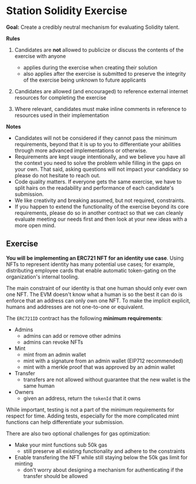 # Station Solidity Exercise

**Goal:** Create a credibly neutral mechanism for evaluating Solidity talent.

**Rules**

1. Candidates are **not** allowed to publicize or discuss the contents of the exercise with anyone

   - applies during the exercise when creating their solution
   - also applies after the exercise is submitted to preserve the integrity of the exercise being unknown to future applicants

2. Candidates are allowed (and encouraged) to reference external internet resources for completing the exercise
3. Where relevant, candidates must make inline comments in reference to resources used in their implementation

**Notes**

- Candidates will not be considered if they cannot pass the minimum requirements, beyond that it is up to you to differentiate your abilities through more advanced implementations or otherwise.
- Requirements are kept vauge intentionally, and we believe you have all the context you need to solve the problem while filling in the gaps on your own. That said, asking questions will not impact your candidacy so please do not hesitate to reach out.
- Code quality matters. If everyone gets the same exercise, we have to split hairs on the readability and performance of each candidate's submission.
- We like creativity and breaking assumed, but not required, constraints.
- If you happen to extend the functionality of the exercise beyond its core requirements, please do so in another contract so that we can cleanly evaluate meeting our needs first and then look at your new ideas with a more open mind.

## Exercise

**You will be implementing an ERC721 NFT for an identity use case**. Using NFTs to represent identity has many potential use cases; for example, distributing employee cards that enable automatic token-gating on the organization's internal tooling.

The main constraint of our identity is that one human should only ever own one NFT. The EVM doesn't know what a human is so the best it can do is enforce that an address can only own one NFT. To make the implicit explicit, humans and addresses are not one-to-one or equivalent.

The `ERC721ID` contract has the following **minimum requirements**:

- Admins
  - admins can add or remove other admins
  - admins can revoke NFTs
- Mint
  - mint from an admin wallet
  - mint with a signature from an admin wallet (EIP712 recommended)
  - mint with a merkle proof that was approved by an admin wallet
- Transfer
  - transfers are not allowed without guarantee that the new wallet is the same human
- Owners
  - given an address, return the `tokenId` that it owns

While important, testing is not a part of the minimum requirements for respect for time. Adding tests, especially for the more complicated mint functions can help differentiate your submission.

There are also two optional challenges for gas optimization:

- Make your mint functions sub 50k gas
  - still preserve all existing functionality and adhere to the constraints
- Enable transfering the NFT while still staying below the 50k gas limit for minting
  - don't worry about designing a mechanism for authenticating if the transfer should be allowed
